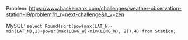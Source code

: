 Problem: https://www.hackerrank.com/challenges/weather-observation-station-19/problem?h_r=next-challenge&h_v=zen

MySQL: 
``select Round(sqrt(pow(max(LAT_N)-min(LAT_N),2)+power(max(LONG_W)-min(LONG_W), 2)),4) from Station;`` 

